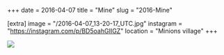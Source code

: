 +++
date = 2016-04-07
title = "Mine"
slug = "2016-Mine"

[extra]
image = "/2016-04-07_13-20-17_UTC.jpg"
instagram = "https://instagram.com/p/BD5oahGIIGZ"
location = "Minions village"
+++

<img src="/2016-04-07_13-20-17_UTC.jpg" />
